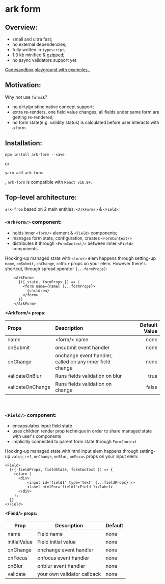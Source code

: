 # ark form
## Overview:
- small and ultra fast;
- no external dependencies;
- fully written in `typescript`;
- 1.3 kb minified & gzipped;
- no async validators support yet.

[Codesandbox playground with examples..]( https://codesandbox.io/s/arkforms-react-app-fn01c?file=/src/App.tsx)

## Motivation:
Why not use `formik`? 
- no dirty/pristine native concept support;
- extra re-renders, one field value changes, all fields under same form are getting re-rendered;
- no form state(e.g. validity status) is calculated before user interacts with a form.

## Installation:


 `npm install ark-form --save`

 or 

 `yarn add ark-form`


, `ark-form` is compatible with `React v16.8+`.


## Top-level architecture:
`ark-from` based on 2 main entities: `<ArkForm/>` & `<Field>`:

### `<ArkForm/>` component:
- holds inner `<form/>` element & `<Field>` components;
- manages form state, configuration, creates `<FormContext/>`
- distributes it through `<FormContext/>` between inner `<Field>` components.  

Hooking-up managed state with `<form/>` elem happens through setting-up `name`, `onSubmit`, `onChange`, `onBlur` props on your elem. However there's shortcut, through spread operator `{...formProps}`: 
```
    <ArkForm>
      {({ state, formProps }) => (
        <form name={name} {...formProps}>
          {children}
        </form>
      )}
    </ArkForm>
```

**\<ArkForm/> props:**

| Props      | Description | Default Value     |
| :---        |    :----   |          ---: |
| name      | <form\/> name       | none   |
| onSubmit   | onsubmit event handler        | none      |
| onChange   | onchange event handler, <br>called on any inner field change        | none      |
| validateOnBlur   | Runs fields validation on blur       | true      |
| validateOnChange   | Runs fields validation on change          | false      |
<br>

### `<Field/>` component:

- encapsulates input field state
- uses children render prop technique in order to share managed state with user's components
- implicitly connected to parent form state through `FormContext`

Hooking-up managed state with html input elem happens through setting-up `value`, `ref`, `onChange`, `onBlur`, `onFocus` props on your input elem:

```
<Field>
  {({ fieldProps, fieldState, formContext }) => {
    return (
      <div>
          <input id='field1' type='text' {...fieldProps} />
          <label htmlFor='field1'>Field 1</label>
      </div>
    );
  }}
</Field>
```

**\<Field/> props:**

| Prop         | Description                  | Default |
|--------------|------------------------------|---------|
| name         | Field name                   | none    |
| initialValue | Field initial value          | none    |
| onChange     | onchange event handler       | none    |
| onFocus      | onfocus event handler        | none    |
| onBlur       | onblur event handler         | none    |
| validate     | your own validator callback  | none    |
<br>
